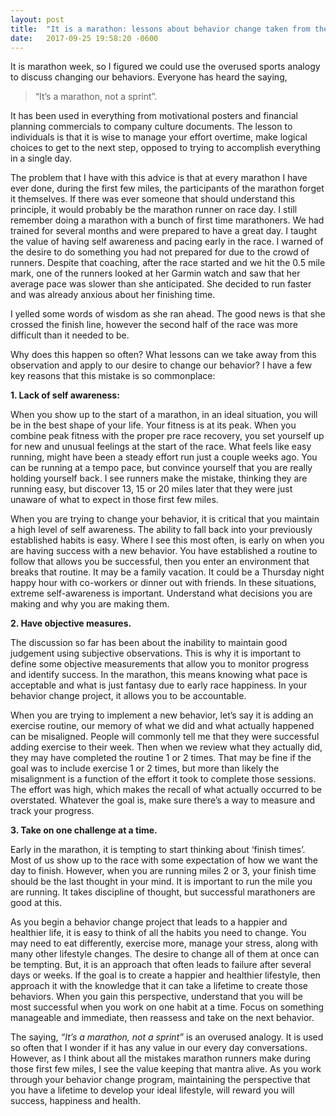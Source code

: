 ```yaml
---
layout: post
title:  "It is a marathon: lessons about behavior change taken from the first three miles."
date:   2017-09-25 19:58:20 -0600
---
```


It is marathon week, so I figured we could use the overused sports analogy to discuss changing our behaviors. Everyone has heard the saying,

> “It’s a marathon, not a sprint”.

It has been used in everything from motivational posters and financial planning commercials to company culture documents. The lesson to individuals is that it is wise to manage your effort overtime, make logical choices to get to the next step, opposed to trying to accomplish everything in a single day.

The problem that I have with this advice is that at every marathon I have ever done, during the first few miles, the participants of the marathon forget it themselves. If there was ever someone that should understand this principle, it would probably be the marathon runner on race day. I still remember doing a marathon with a bunch of first time marathoners. We had trained for several months and were prepared to have a great day. I taught the value of having self awareness and pacing early in the race. I warned of the desire to do something you had not prepared for due to the crowd of runners. Despite that coaching, after the race started and we hit the 0.5 mile mark, one of the runners looked at her Garmin watch and saw that her average pace was slower than she anticipated. She decided to run faster and was already anxious about her finishing time.

I yelled some words of wisdom as she ran ahead. The good news is that she crossed the finish line, however the second half of the race was more difficult than it needed to be.

Why does this happen so often? What lessons can we take away from this observation and apply to our desire to change our behavior? I have a few key reasons that this mistake is so commonplace:

**1. Lack of self awareness:**

When you show up to the start of a marathon, in an ideal situation, you will be in the best shape of your life. Your fitness is at its peak. When you combine peak fitness with the proper pre race recovery, you set yourself up for new and unusual feelings at the start of the race. What feels like easy running, might have been a steady effort run just a couple weeks ago. You can be running at a tempo pace, but convince yourself that you are really holding yourself back. I see runners make the mistake, thinking they are running easy, but discover 13, 15 or 20 miles later that they were just unaware of what to expect in those first few miles.

When you are trying to change your behavior, it is critical that you maintain a high level of self awareness. The ability to fall back into your previously established habits is easy. Where I see this most often, is early on when you are having success with a new behavior. You have established a routine to follow that allows you be successful, then you enter an environment that breaks that routine. It may be a family vacation. It could be a Thursday night happy hour with co-workers or dinner out with friends. In these situations, extreme self-awareness is important. Understand what decisions you are making and why you are making them.

**2. Have objective measures.**

The discussion so far has been about the inability to maintain good judgement using subjective observations. This is why it is important to define some objective measurements that allow you to monitor progress and identify success. In the marathon, this means knowing what pace is acceptable and what is just fantasy due to early race happiness. In your behavior change project, it allows you to be accountable.

When you are trying to implement a new behavior, let’s say it is adding an exercise routine, our memory of what we did and what actually happened can be misaligned. People will commonly tell me that they were successful adding exercise to their week. Then when we review what they actually did, they may have completed the routine 1 or 2 times. That may be fine if the goal was to include exercise 1 or 2 times, but more than likely the misalignment is a function of the effort it took to complete those sessions. The effort was high, which makes the recall of what actually occurred to be overstated. Whatever the goal is, make sure there’s a way to measure and track your progress.

**3. Take on one challenge at a time.**

Early in the marathon, it is tempting to start thinking about ‘finish times’. Most of us show up to the race with some expectation of how we want the day to finish. However, when you are running miles 2 or 3, your finish time should be the last thought in your mind. It is important to run the mile you are running. It takes discipline of thought, but successful marathoners are good at this.

As you begin a behavior change project that leads to a happier and healthier life, it is easy to think of all the habits you need to change. You may need to eat differently, exercise more, manage your stress, along with many other lifestyle changes. The desire to change all of them at once can be tempting. But, it is an approach that often leads to failure after several days or weeks. If the goal is to create a happier and healthier lifestyle, then approach it with the knowledge that it can take a lifetime to create those behaviors. When you gain this perspective, understand that you will be most successful when you work on one habit at a time. Focus on something manageable and immediate, then reassess and take on the next behavior.

The saying, *“It’s a marathon, not a sprint”* is an overused analogy. It is used so often that I wonder if it has any value in our every day conversations. However, as I think about all the mistakes marathon runners make during those first few miles, I see the value keeping that mantra alive. As you work through your behavior change program, maintaining the perspective that you have a lifetime to develop your ideal lifestyle, will reward you will success, happiness and health.
